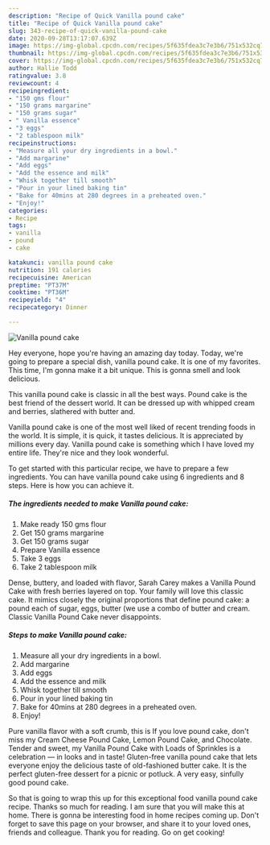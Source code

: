 ```yaml
---
description: "Recipe of Quick Vanilla pound cake"
title: "Recipe of Quick Vanilla pound cake"
slug: 343-recipe-of-quick-vanilla-pound-cake
date: 2020-09-28T13:17:07.639Z
image: https://img-global.cpcdn.com/recipes/5f635fdea3c7e3b6/751x532cq70/vanilla-pound-cake-recipe-main-photo.jpg
thumbnail: https://img-global.cpcdn.com/recipes/5f635fdea3c7e3b6/751x532cq70/vanilla-pound-cake-recipe-main-photo.jpg
cover: https://img-global.cpcdn.com/recipes/5f635fdea3c7e3b6/751x532cq70/vanilla-pound-cake-recipe-main-photo.jpg
author: Hallie Todd
ratingvalue: 3.8
reviewcount: 4
recipeingredient:
- "150 gms flour"
- "150 grams margarine"
- "150 grams sugar"
- " Vanilla essence"
- "3 eggs"
- "2 tablespoon milk"
recipeinstructions:
- "Measure all your dry ingredients in a bowl."
- "Add margarine"
- "Add eggs"
- "Add the essence and milk"
- "Whisk together till smooth"
- "Pour in your lined baking tin"
- "Bake for 40mins at 280 degrees in a preheated oven."
- "Enjoy!"
categories:
- Recipe
tags:
- vanilla
- pound
- cake

katakunci: vanilla pound cake 
nutrition: 191 calories
recipecuisine: American
preptime: "PT37M"
cooktime: "PT36M"
recipeyield: "4"
recipecategory: Dinner

---
```



![Vanilla pound cake](https://img-global.cpcdn.com/recipes/5f635fdea3c7e3b6/751x532cq70/vanilla-pound-cake-recipe-main-photo.jpg)

Hey everyone, hope you're having an amazing day today. Today, we're going to prepare a special dish, vanilla pound cake. It is one of my favorites. This time, I'm gonna make it a bit unique. This is gonna smell and look delicious.

This vanilla pound cake is classic in all the best ways. Pound cake is the best friend of the dessert world. It can be dressed up with whipped cream and berries, slathered with butter and.

Vanilla pound cake is one of the most well liked of recent trending foods in the world. It is simple, it is quick, it tastes delicious. It is appreciated by millions every day. Vanilla pound cake is something which I have loved my entire life. They're nice and they look wonderful.


To get started with this particular recipe, we have to prepare a few ingredients. You can have vanilla pound cake using 6 ingredients and 8 steps. Here is how you can achieve it.

<!--inarticleads1-->

##### The ingredients needed to make Vanilla pound cake:

1. Make ready 150 gms flour
1. Get 150 grams margarine
1. Get 150 grams sugar
1. Prepare  Vanilla essence
1. Take 3 eggs
1. Take 2 tablespoon milk


Dense, buttery, and loaded with flavor, Sarah Carey makes a Vanilla Pound Cake with fresh berries layered on top. Your family will love this classic cake. It mimics closely the original proportions that define pound cake: a pound each of sugar, eggs, butter (we use a combo of butter and cream. Classic Vanilla Pound Cake never disappoints. 

<!--inarticleads2-->

##### Steps to make Vanilla pound cake:

1. Measure all your dry ingredients in a bowl.
1. Add margarine
1. Add eggs
1. Add the essence and milk
1. Whisk together till smooth
1. Pour in your lined baking tin
1. Bake for 40mins at 280 degrees in a preheated oven.
1. Enjoy!


Pure vanilla flavor with a soft crumb, this is If you love pound cake, don&#39;t miss my Cream Cheese Pound Cake, Lemon Pound Cake, and Chocolate. Tender and sweet, my Vanilla Pound Cake with Loads of Sprinkles is a celebration — in looks and in taste! Gluten-free vanilla pound cake that lets everyone enjoy the delicious taste of old-fashioned butter cake. It is the perfect gluten-free dessert for a picnic or potluck. A very easy, sinfully good pound cake. 

So that is going to wrap this up for this exceptional food vanilla pound cake recipe. Thanks so much for reading. I am sure that you will make this at home. There is gonna be interesting food in home recipes coming up. Don't forget to save this page on your browser, and share it to your loved ones, friends and colleague. Thank you for reading. Go on get cooking!
